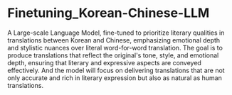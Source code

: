 # Finetuning_Korean-Chinese-LLM
A Large-scale Language Model, fine-tuned to prioritize literary qualities in translations between Korean and Chinese, emphasizing emotional depth and stylistic nuances over literal word-for-word translation. 
The goal is to produce translations that reflect the original's tone, style, and emotional depth, ensuring that literary and expressive aspects are conveyed effectively. And the model will focus on delivering translations that are not only accurate and rich in literary expression but also as natural as human translations.
